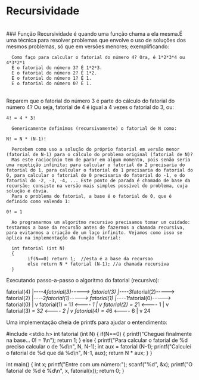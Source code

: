 # Recursividade 
<br>
### Função Recursividade é quando uma função chama a ela mesma.É uma técnica para resolver problemas que envolve o uso de soluções dos mesmos problemas, só que em versões menores; exemplificando:    

      Como faço para calcular o fatorial do número 4? Ora, é 1*2*3*4 ou 4*3*2*1    
      E o fatorial do número 3? É 1*2*3.    
      E o fatorial do número 2? É 1*2.    
      E o fatorial do número 1? É 1.    
      E o fatorial do número 0? É 1.    
<br>
      Reparem que o fatorial do número 3 é parte do cálculo do fatorial do número 4? Ou seja, fatorial de 4 é igual a 4 vezes o fatorial do 3, ou:    

	4! = 4 * 3!

      Genericamente definimos (recursivamente) o fatorial de N como:

	N! = N * (N-1)!

      Percebem como uso a solução do próprio fatorial em versão menor (fatorial de N-1) para o cálculo do problema original (fatorial de N)?    
      Mas este raciocínio tem de parar em algum momento, pois senão seria uma repetição infinita: para calcular o fatorial do 2 precisaria do fatorial do 1, para calcular o fatorial do 1 precisaria do fatorial do 0, para calcular o fatorial do 0 precisaria do fatorial do -1, e do fatorial do -2, -3, -4, ... Este ponto de parada é chamado de base da recursão; consiste na versão mais simples possível do problema, cuja solução é óbvia.
      Para o problema do fatorial, a base é o fatorial de 0, que é definido como valendo 1:

	0! = 1

      Ao programarmos um algoritmo recursivo precisamos tomar um cuidado: testarmos a base da recursão antes de fazermos a chamada recursiva, para evitarmos a criação de um laço infinito. Vejamos como isso se aplica na implementação da função fatorial:

      int fatorial (int N)
      { 
            if(N==0) return 1;  //esta é a base da recursao
            else return N * fatorial (N-1); //a chamada recursiva
      }


Executando passo-a-passo o algoritmo do fatorial (recursivo):

fatorial(4)
 |----4*fatorial(3)-----> fatorial(3)
                                    |----3*fatorial(2)-----> fatorial(2)
                                                                       |----2*fatorial(1)-----> fatorial(1)
                                                                                                          |----1*fatorial(0)-----> fatorial(0)
                                                                                                                                                  |
                                                                                                                                                  v
                                                                                                         fatorial(1) = 1*1      <----   1
                                                                                                               |
                                                                                                               v
                                                                      fatorial(2) = 2*1      <----   1
                                                                             |
                                                                             v
                                    fatorial(3) = 3*2      <----   2
                                          |
                                          v
fatorial(4) = 4*6      <----    6
      |
      v
     24



Uma implementação cheia de printfs para ajudar o entendimento:

#include <stdio.h>
int fatorial (int N)
{   if(N==0)
    {   printf("Cheguei finalmente na base... 0! = 1\n");
        return 1;
    }
    else
    {   printf("Para calcular o fatorial de %d preciso calcular o de %d\n",
            N, N-1);
        int aux = fatorial (N-1);
        printf("Calculei o fatorial de %d que dá %d\n", N-1, aux);
        return N * aux;
    }
}

int main()
{   int x;
    printf("Entre com um número:");
    scanf("%d", &x);
    printf("O fatorial de %d é %d\n", x, fatorial(x));
    return 0;
}